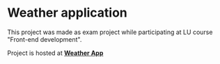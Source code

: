 # Weather application

<p>This project was made as exam project while participating at LU course "Front-end development".</p>

<p>Project is hosted at <b><a href="https://darling-madeleine-c95b67.netlify.app/">Weather App</a></p>

